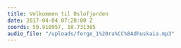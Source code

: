 ```yaml
---
title: Velkommen til Oslofjorden
date: 2017-04-04 07:28:00 Z
coords: 59.910957, 10.731385
audio_file: "/uploads/ferge_1%20ra%CC%8Adhuskaia.mp3"
---
```


